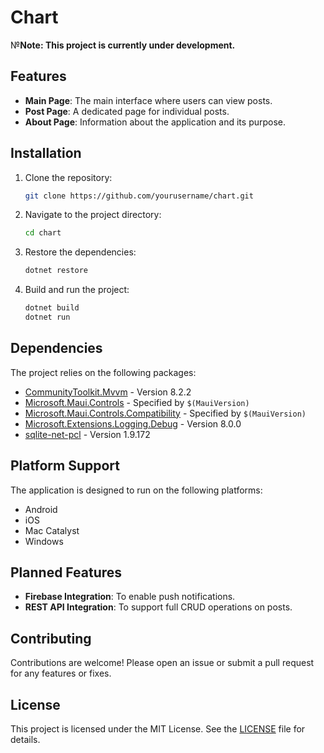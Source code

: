 # Chart

№**Note: This project is currently under development.**

## Features

- **Main Page**: The main interface where users can view posts.
- **Post Page**: A dedicated page for individual posts.
- **About Page**: Information about the application and its purpose.

## Installation

1. Clone the repository:
    ```sh
    git clone https://github.com/yourusername/chart.git
    ```
2. Navigate to the project directory:
    ```sh
    cd chart
    ```
3. Restore the dependencies:
    ```sh
    dotnet restore
    ```
4. Build and run the project:
    ```sh
    dotnet build
    dotnet run
    ```

## Dependencies

The project relies on the following packages:

- [CommunityToolkit.Mvvm](https://www.nuget.org/packages/CommunityToolkit.Mvvm) - Version 8.2.2
- [Microsoft.Maui.Controls](https://www.nuget.org/packages/Microsoft.Maui.Controls) - Specified by `$(MauiVersion)`
- [Microsoft.Maui.Controls.Compatibility](https://www.nuget.org/packages/Microsoft.Maui.Controls.Compatibility) - Specified by `$(MauiVersion)`
- [Microsoft.Extensions.Logging.Debug](https://www.nuget.org/packages/Microsoft.Extensions.Logging.Debug) - Version 8.0.0
- [sqlite-net-pcl](https://www.nuget.org/packages/sqlite-net-pcl) - Version 1.9.172

## Platform Support

The application is designed to run on the following platforms:

- Android
- iOS
- Mac Catalyst
- Windows

## Planned Features

- **Firebase Integration**: To enable push notifications.
- **REST API Integration**: To support full CRUD operations on posts.

## Contributing

Contributions are welcome! Please open an issue or submit a pull request for any features or fixes.

## License

This project is licensed under the MIT License. See the [LICENSE](LICENSE) file for details.
